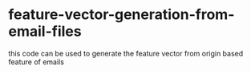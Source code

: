# feature-vector-generation-from-email-files
this code can be used to generate the feature vector from origin based feature of emails
